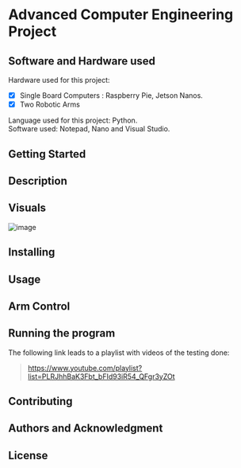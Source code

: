 # Advanced Computer Engineering Project

## Software and Hardware used
Hardware used for this project: 
 - [x] Single Board Computers : Raspberry Pie, Jetson Nanos.
 - [x] Two Robotic Arms
                                 
 Language used for this project: Python.  
 Software used: Notepad, Nano and Visual Studio.

## Getting Started 

## Description

## Visuals
![image](https://user-images.githubusercontent.com/75034234/112049053-08b5c080-8b47-11eb-93cf-3fe79e56149a.png)

## Installing

## Usage

## Arm Control

## Running the program
The following link leads to a playlist with videos of the testing done:
> https://www.youtube.com/playlist?list=PLRJhhBaK3Fbt_bFId93iR54_QFgr3yZOt

## Contributing

## Authors and Acknowledgment

## License
